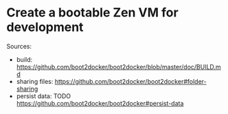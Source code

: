 Create a bootable Zen VM for development
========================================



Sources:
- build: https://github.com/boot2docker/boot2docker/blob/master/doc/BUILD.md
- sharing files: https://github.com/boot2docker/boot2docker#folder-sharing
- persist data: TODO https://github.com/boot2docker/boot2docker#persist-data

